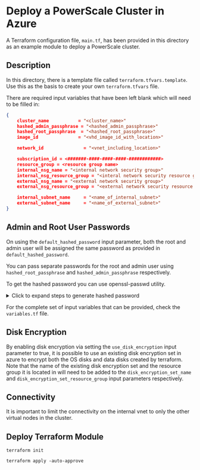 # Deploy a PowerScale Cluster in Azure

A Terraform configuration file, `main.tf`, has been provided in this directory as an example module to deploy a PowerScale cluster.

## Description

In this directory, there is a template file called `terraform.tfvars.template`. Use this as the basis to create your own `terraform.tfvars` file.

There are required input variables that have been left blank which will need to be filled in:

```json
{
    cluster_name           = "<cluster_name>"
    hashed_admin_passphrase = "<hashed_admin_passphrase>"
    hashed_root_passphrase  = "<hashed_root_passphrase>"
    image_id               = "<vhd_image_id_with_location>"

    network_id               = "<vnet_including_location>"

    subscription_id = <#######-####-####-####-############>
    resource_group = <resource group name>
    internal_nsg_name = "<internal network security group>"
    internal_nsg_resource_group = "<interal network security resource group>"
    external_nsg_name = "<external network security group>"
    external_nsg_resource_group = "<external network security resource group>"

    internal_subnet_name     = "<name_of_internal_subnet>"
    external_subnet_name     = "<name_of_external_subnet>"
}
```

## Admin and Root User Passwords

On using the `default_hashed_password` input parameter, both the root and admin user will be assigned the same password as provided in `default_hashed_password`.

You can pass separate passwords for the root and admin user using `hashed_root_passphrase` and `hashed_admin_passphrase` respectively.

To get the hashed password you can use openssl-passwd utility.

<details>
<summary>Click to expand steps to generate hashed password</summary>

You can use the following commands to get the hashed password:

```shell
openssl passwd -5 -salt `head -c 8 /dev/random | xxd -p` "<replace-password-here>"
```

In the above command, `head -c 8 /dev/random | xxd -p` is used to generate an 8 byte random string in its hexadecimal representation which is used as the salt for producing the hashed output.
</details>

For the complete set of input variables that can be provided, check the `variables.tf` file.

## Disk Encryption

By enabling disk encryption via setting the `use_disk_encryption` input parameter to true, it is possible to use an existing disk encryption set in azure to encrypt both the OS disks and data disks created by terraform. Note that the name of the existing disk encryption set and the resource group it is located in will need to be added to the `disk_encryption_set_name` and `disk_encryption_set_resource_group` input parameters respectively. 

## Connectivity

It is important to limit the connectivity on the internal vnet to only the other virtual nodes in the cluster.

## Deploy Terraform Module

```shell
terraform init
```

```shell
terraform apply -auto-approve
```
